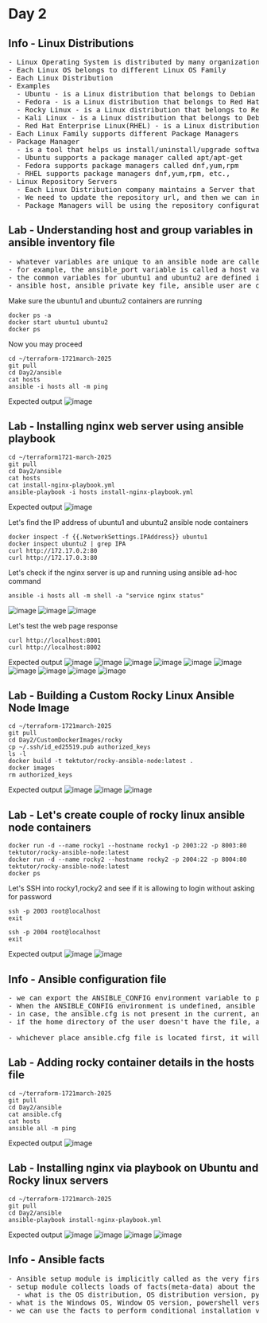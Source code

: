 # Day 2

## Info - Linux Distributions
<pre>
- Linux Operating System is distributed by many organizations
- Each Linux OS belongs to different Linux OS Family
- Each Linux Distribution
- Examples
  - Ubuntu - is a Linux distribution that belongs to Debian Linux Family
  - Fedora - is a Linux distribution that belongs to Red Hat Linux Family
  - Rocky Linux - is a Linux distribution that belongs to Red Hat Linux Family
  - Kali Linux - is a Linux distribution that belongs to Debian Linux Family
  - Red Hat Enterprise Linux(RHEL) - is a Linux distribution that belongs to to Red Hat Linux Family
- Each Linux Family supports different Package Managers
- Package Manager
  - is a tool that helps us install/uninstall/upgrade softwares in Linux
  - Ubuntu supports a package manager called apt/apt-get
  - Fedora supports package managers called dnf,yum,rpm
  - RHEL supports package managers dnf,yum,rpm, etc.,
- Linux Repository Servers
  - Each Linux Distribution company maintains a Server that has test,stable softwares for every version of Linux distribution
  - We need to update the repository url, and then we can install any linux software from the repository
  - Package Managers will be using the repository configuration files to find the repository url
</pre>  

## Lab - Understanding host and group variables in ansible inventory file
<pre>
- whatever variables are unique to an ansible node are called as host variable
- for example, the ansible_port variable is called a host variable as the ssh port on the local machine varies for each container
- the common variables for ubuntu1 and ubuntu2 are defined in the group level as they are common to ubuntu1 and ubuntu2. These variables are called group variables
- ansible_host, ansible_private_key_file, ansible_user are called group variables in this inventory
</pre>

Make sure the ubuntu1 and ubuntu2 containers are running
```
docker ps -a
docker start ubuntu1 ubuntu2
docker ps
```

Now you may proceed
```
cd ~/terraform-1721march-2025
git pull
cd Day2/ansible
cat hosts
ansible -i hosts all -m ping
```

Expected output
![image](https://github.com/user-attachments/assets/9ff10406-dc29-45d4-a696-84f4bac08854)

## Lab - Installing nginx web server using ansible playbook
```
cd ~/terraform1721-march-2025
git pull
cd Day2/ansible
cat hosts
cat install-nginx-playbook.yml
ansible-playbook -i hosts install-nginx-playbook.yml
```

Expected output
![image](https://github.com/user-attachments/assets/3e6ca9c5-81e5-4a72-bb68-dfd5791c8930)

Let's find the IP address of ubuntu1 and ubuntu2 ansible node containers
```
docker inspect -f {{.NetworkSettings.IPAddress}} ubuntu1
docker inspect ubuntu2 | grep IPA
curl http://172.17.0.2:80
curl http://172.17.0.3:80
```
Let's check if the nginx server is up and running using ansible ad-hoc command
```
ansible -i hosts all -m shell -a "service nginx status"
```
![image](https://github.com/user-attachments/assets/eb06b7d6-3c48-49f9-8b33-6f4e6c230e0f)
![image](https://github.com/user-attachments/assets/3e42472f-b836-4522-8a55-1c0bf086d9e9)
![image](https://github.com/user-attachments/assets/7b5b25aa-4a88-4d6f-ba09-e78fdafec832)

Let's test the web page response
```
curl http://localhost:8001
curl http://localhost:8002
```

Expected output
![image](https://github.com/user-attachments/assets/a140c2a6-e40a-4fa9-8f7a-66b66b7af93c)
![image](https://github.com/user-attachments/assets/39ef2320-95c9-4ac5-863c-b2d28adf6c3e)
![image](https://github.com/user-attachments/assets/f24f025d-0205-4d8d-b2b4-4dd6218a5883)
![image](https://github.com/user-attachments/assets/f62d7738-9971-4422-8bee-7fedd01e8c82)
![image](https://github.com/user-attachments/assets/f5801875-b1a6-43fa-956b-54e907b9a5ba)
![image](https://github.com/user-attachments/assets/8897d511-0caf-4d21-9916-27af923ce303)
![image](https://github.com/user-attachments/assets/695316de-062b-4c29-b14e-a1435a85755c)
![image](https://github.com/user-attachments/assets/6302e29d-e903-4665-b7ec-6d2311d2602e)
![image](https://github.com/user-attachments/assets/5c4045d7-860d-467b-8675-1da2dda02d41)
![image](https://github.com/user-attachments/assets/fa6fcd31-d9da-448b-a756-953f9c1b0bab)

## Lab - Building a Custom Rocky Linux Ansible Node Image
```
cd ~/terraform-1721march-2025
git pull
cd Day2/CustomDockerImages/rocky
cp ~/.ssh/id_ed25519.pub authorized_keys
ls -l
docker build -t tektutor/rocky-ansible-node:latest .
docker images
rm authorized_keys
```

Expected output
![image](https://github.com/user-attachments/assets/469e0f66-1d3d-4d2b-823b-8161b5ba9778)
![image](https://github.com/user-attachments/assets/7392fe27-a150-48a9-8b46-255537457c78)
![image](https://github.com/user-attachments/assets/f80a0db5-0489-4e48-955d-6722327bf976)

## Lab - Let's create couple of rocky linux ansible node containers
```
docker run -d --name rocky1 --hostname rocky1 -p 2003:22 -p 8003:80 tektutor/rocky-ansible-node:latest
docker run -d --name rocky2 --hostname rocky2 -p 2004:22 -p 8004:80 tektutor/rocky-ansible-node:latest
docker ps
```

Let's SSH into rocky1,rocky2 and see if it is allowing to login without asking for password
```
ssh -p 2003 root@localhost
exit

ssh -p 2004 root@localhost
exit
```

Expected output
![image](https://github.com/user-attachments/assets/c54e3fa7-0015-4e79-836a-24f31937abbb)
![image](https://github.com/user-attachments/assets/3fdbf589-0d6e-492b-9414-fd1d8bc8bed9)

## Info - Ansible configuration file
<pre>
- we can export the ANSIBLE_CONFIG environment variable to point the location and file name of ansible configuration file
- When the ANSIBLE_CONFIG environment is undefined, ansible or ansible-playbook will search for the ansible.cfg in the current directory, if it finds it will stop searching and it will use the ansible.cfg from the current directory
- in case, the ansible.cfg is not present in the current, ansible will try to locate a file name .ansible.cfg from home directory of the user, if it finds it will stop searching elsewhere and starts using the .ansible.cfg file
- if the home directory of the user doesn't have the file, ansible will finally try to locate at /etc/ansible/ansible.cfg file, it that is also missing, it will give up

- whichever place ansible.cfg file is located first, it will use it and stops searching for ansible.cfg elsewhere
</pre>

## Lab - Adding rocky container details in the hosts file
```
cd ~/terraform-1721march-2025
git pull
cd Day2/ansible
cat ansible.cfg
cat hosts
ansible all -m ping
```

Expected output
![image](https://github.com/user-attachments/assets/f90a9761-51f5-40c8-9c2c-bde3ecdc51ab)


## Lab - Installing nginx via playbook on Ubuntu and Rocky linux servers
```
cd ~/terraform-1721march-2025
git pull
cd Day2/ansible
ansible-playbook install-nginx-playbook.yml
```

Expected output
![image](https://github.com/user-attachments/assets/31aaa6a5-0daf-4d59-a23e-9ccedb1390b5)
![image](https://github.com/user-attachments/assets/cc5904f5-ff82-4536-b0a5-d17038e44ad6)
![image](https://github.com/user-attachments/assets/f58e843e-6855-40c6-9497-45a6eef94e1a)
![image](https://github.com/user-attachments/assets/70a7cbdc-b544-4d85-b0ae-c9185ad7800f)

## Info - Ansible facts
<pre>
- Ansible setup module is implicitly called as the very first task in every play in a playbook
- setup module collects loads of facts(meta-data) about the ansible node like 
  - what is the OS distribution, OS distribution version, python version installed, hardware details, etc., in case of unix/linux/mac
- what is the Windows OS, Window OS version, powershell version installed, hardware details, etc., in case of windows servers  
- we can use the facts to perform conditional installation via playbook
</pre>
